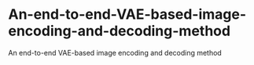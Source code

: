 # An-end-to-end-VAE-based-image-encoding-and-decoding-method
An end-to-end VAE-based image encoding and decoding method
